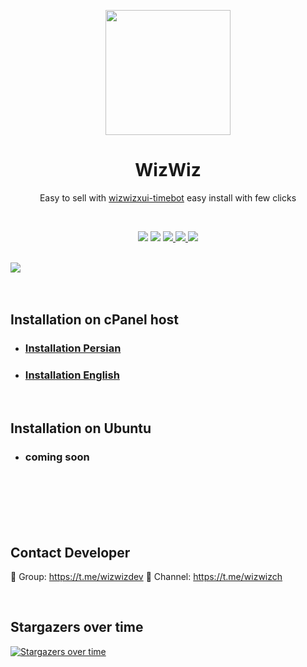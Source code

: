 <p align="center">
  <a href="https://github.com/gozargah/marzban" target="_blank" rel="noopener noreferrer">
    <picture>
      <source media="(prefers-color-scheme: dark)" srcset="https://user-images.githubusercontent.com/27927279/227711552-d2bc1089-5666-477b-9be7-d7e50a5286dc.png">
      <img width="200" height="200" src="https://user-images.githubusercontent.com/27927279/227711552-d2bc1089-5666-477b-9be7-d7e50a5286dc.png">
    </picture>
  </a>
</p>

<h1 align="center"/>WizWiz</h1>

<p align="center">
Easy to sell with <a href="https://github.com/wizwizdev/wizwizxui-timebot">wizwizxui-timebot</a> easy install with few clicks
</p>

<br/>
<p align="center">
    <a>
        <img src="https://img.shields.io/github/v/release/wizwizdev/wizwizxui-timebot.svg" />
    </a>
    <a>
        <img src="https://visitor-badge.glitch.me/badge?page_id=wizwizdev.wizwizdev" />
    </a>
    <a href="#">
        <img src="https://img.shields.io/github/license/wizwizdev/wizwizxui-timebot?style=flat-square" />
    </a>
    <a href="https://t.me/wizwizdev" target="_blank">
        <img src="https://img.shields.io/badge/telegram-group-blue?style=flat-square&logo=telegram" />
    </a>
    <a href="https://t.me/wizwizch" target="_blank">
        <img src="https://img.shields.io/badge/telegram-channel-blue?style=flat-square&logo=telegram" />
    </a>
</p>

<br>
    <a align="center">
        <img src="https://user-images.githubusercontent.com/27927279/230026376-100851a4-07b4-4695-aac2-3734643dac3f.PNG" />
    </a>     
<br>
  
<br>
<br>

## Installation on cPanel host

- ### [Installation Persian](education/host-persian.md)
- ### [Installation English](education/host.md)

<br>

## Installation on Ubuntu

- ### coming soon


<br>
<br>
<br>
<br>
<br>

## Contact Developer
💎 Group: https://t.me/wizwizdev
💎 Channel: https://t.me/wizwizch

<br>

## Stargazers over time

[![Stargazers over time](https://starchart.cc/wizwizdev/wizwizxui-timebot.svg)](https://starchart.cc/wizwizdev/wizwizxui-timebot)
